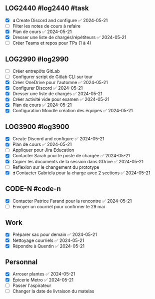 ## LOG2440 #log2440 #task

- [x] ⏫ Create Discord and configure ✅ 2024-05-21
- [ ] Filter les notes de cours à refaire
- [x] Plan de cours ✅ 2024-05-21
- [x] Dresser une liste de chargés/répétiteurs ✅ 2024-05-21
- [ ] Créer Teams et repos pour TPs (1 à 4)

## LOG2990 #log2990
- [ ] Créer entrepôts GitLab
- [ ] Configurer script de Gitlab CLI sur tour
- [x] Créer OneDrive pour l'automne ✅ 2024-05-21
- [x] Configurer Discord ✅ 2024-05-21
- [x] Dresser une liste de chargés ✅ 2024-05-21
- [x] Créer activité vide pour examen ✅ 2024-05-21
- [x] Plan de cours ✅ 2024-05-21
- [x] Configuration Moodle création des équipes ✅ 2024-05-21

## LOG3900 #log3900
- [x] Create Discord and configure ✅ 2024-05-21
- [x] Plan de cours ✅ 2024-05-21
- [ ] Appliquer pour Jira Education
- [x] Contacter Sarah pour le poste de chargée ✅ 2024-05-21
- [x] Copier les documents de la session dans GDrive ✅ 2024-05-21
- [ ] Reflexion sur le changement du prototype
- [x] ⏫ Contacter Gabriela pour la charge avec 2 sections ✅ 2024-05-21

## CODE-N #code-n
- [x] Contacter Patrice Farand pour la rencontre ✅ 2024-05-21
- [ ] Envoyer un courriel pour confirmer le 29 mai

## Work
- [x] Préparer sac pour demain ✅ 2024-05-21
- [x] Nettoyage courriels ✅ 2024-05-21
- [x] Répondre à Quentin ✅ 2024-05-21

## Personnal
- [x] Arroser plantes ✅ 2024-05-21
- [x] Épicerie Metro ✅ 2024-05-21
- [ ] Passer l'aspirateur
- [ ] Changer la date de livraison du matelas
